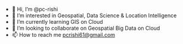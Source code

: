- 👋 Hi, I’m @pc-rishi
- 👀 I’m interested in Geospatial, Data Science & Location Intelligence
- 🌱 I’m currently learning GIS on Cloud
- 💞️ I’m looking to collaborate on Geospatial Big Data on Cloud
- 📫 How to reach me pcrishi61@gmail.com

<!---
pc-rishi/pc-rishi is a ✨ special ✨ repository because its `README.md` (this file) appears on your GitHub profile.
You can click the Preview link to take a look at your changes.
--->
